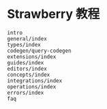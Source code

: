 # Strawberry 教程

```{toctree}
intro
general/index
types/index
codegen/query-codegen
extensions/index
guides/index
editors/index
concepts/index
integrations/index
operations/index
errors/index
faq
```

